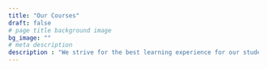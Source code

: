 ```yaml
---
title: "Our Courses"
draft: false
# page title background image
bg_image: ""
# meta description
description : "We strive for the best learning experience for our students instead of concentrating on certifications, our content is tailored for professional usage."
---
```


